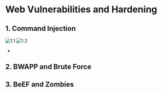 # Web Vulnerabilities and Hardening

## 1. Command Injection

![1.1]()
![1.2]()

- 

## 2. BWAPP and Brute Force



## 3. BeEF and Zombies

